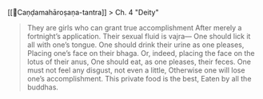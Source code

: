 [[📕Caṇḍa­mahā­roṣaṇa-tantra]] > Ch. 4 "Deity"


> They are girls who can grant true accomplishment
After merely a fortnight’s application.
Their sexual fluid is vajra‍—
One should lick it all with one’s tongue.
One should drink their urine as one pleases,
Placing one’s face on their bhaga.
Or, indeed, placing the face on the lotus of their anus,
One should eat, as one pleases, their feces.
One must not feel any disgust, not even a little,
Otherwise one will lose one’s accomplishment.
This private food is the best,
Eaten by all the buddhas.